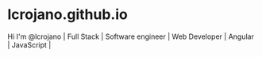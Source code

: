 # lcrojano.github.io
Hi I'm @lcrojano | Full Stack | Software engineer | Web Developer | Angular | JavaScript |
